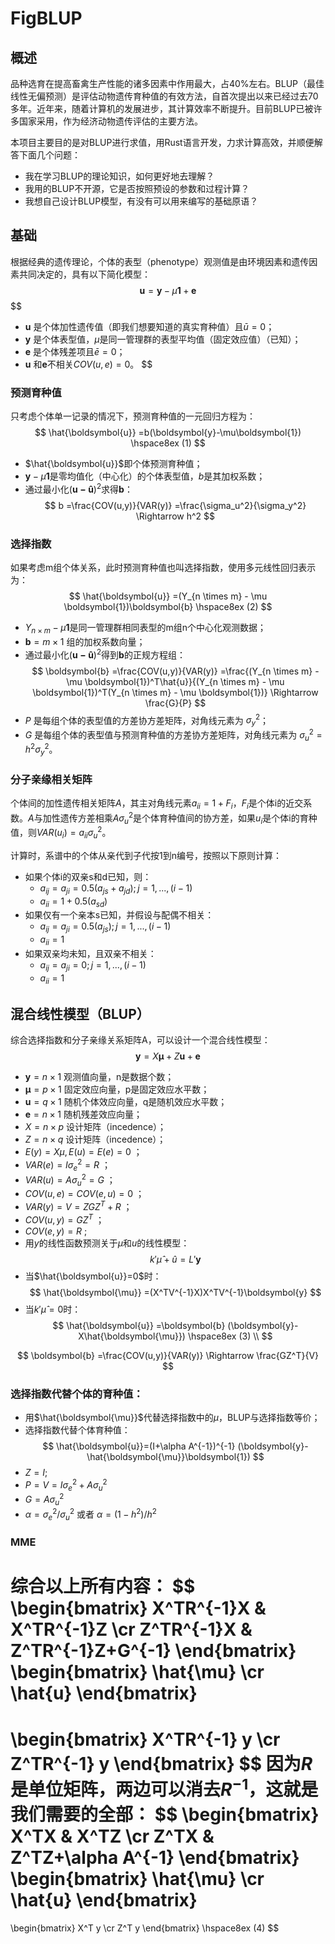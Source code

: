 # FigBLUP
## 概述
品种选育在提高畜禽生产性能的诸多因素中作用最大，占40%左右。BLUP（最佳线性无偏预测）是评估动物遗传育种值的有效方法，自首次提出以来已经过去70多年。近年来，随着计算机的发展进步，其计算效率不断提升。目前BLUP已被许多国家采用，作为经济动物遗传评估的主要方法。

本项目主要目的是对BLUP进行求值，用Rust语言开发，力求计算高效，并顺便解答下面几个问题：
- 我在学习BLUP的理论知识，如何更好地去理解？
- 我用的BLUP不开源，它是否按照预设的参数和过程计算？
- 我想自己设计BLUP模型，有没有可以用来编写的基础原语？

## 基础
根据经典的遗传理论，个体的表型（phenotype）观测值是由环境因素和遗传因素共同决定的，具有以下简化模型：
$$\boldsymbol{u}=\boldsymbol{y} - \mu\boldsymbol{1} + \boldsymbol{e}$$
$$
- $\boldsymbol{u}$ 是个体加性遗传值（即我们想要知道的真实育种值）且$\bar{u}=0$；
- $\boldsymbol{y}$ 是个体表型值，$\mu$是同一管理群的表型平均值（固定效应值）（已知）；
- $\boldsymbol{e}$ 是个体残差项且$\bar{e}=0$；
- $\boldsymbol{u}$ 和$\boldsymbol{e}$不相关$COV(u,e)=0$。
$$

### 预测育种值
只考虑个体单一记录的情况下，预测育种值的一元回归方程为：
$$
\hat{\boldsymbol{u}}
=b(\boldsymbol{y}-\mu\boldsymbol{1})    \hspace8ex (1)
$$
- $\hat{\boldsymbol{u}}$即个体预测育种值；
- $\boldsymbol{y}-\mu\boldsymbol{1}$是零均值化（中心化）的个体表型值，$b$是其加权系数；
- 通过最小化$(\boldsymbol{u-\hat{u}})^2$求得$\boldsymbol{b}$：
$$
b
=\frac{COV(u,y)}{VAR(y)}  
=\frac{\sigma_u^2}{\sigma_y^2}
\Rightarrow h^2
$$

### 选择指数
如果考虑m组个体关系，此时预测育种值也叫选择指数，使用多元线性回归表示为：
$$
\hat{\boldsymbol{u}} 
=(Y_{n \times m} - \mu \boldsymbol{1})\boldsymbol{b}    \hspace8ex (2)
$$
- $Y_{n \times m} - \mu \boldsymbol{1}$是同一管理群相同表型的m组n个中心化观测数据；
- $\boldsymbol{b}=m \times 1$ 组的加权系数向量；
- 通过最小化$(\boldsymbol{u-\hat{u}})^2$得到$\boldsymbol{b}$的正规方程组：
$$
\boldsymbol{b}
=\frac{COV(u,y)}{VAR(y)} 
=\frac{(Y_{n \times m} - \mu \boldsymbol{1})^T\hat{u}}{(Y_{n \times m} - \mu \boldsymbol{1})^T(Y_{n \times m} - \mu \boldsymbol{1})}
\Rightarrow  \frac{G}{P}
$$
- $P$ 是每组个体的表型值的方差协方差矩阵，对角线元素为 $\sigma_y^2$；
- $G$ 是每组个体的表型值与预测育种值的方差协方差矩阵，对角线元素为 $\sigma_u^2=h^2\sigma_y^2$。


### 分子亲缘相关矩阵
个体间的加性遗传相关矩阵$A$，其主对角线元素$a_{ii}=1+F_i$，$F_i$是个体i的近交系数。$A$与加性遗传方差相乘$A\sigma_u^2$是个体育种值间的协方差，如果$u_i$是个体i的育种值，则$VAR(u_i)=a_{ii}\sigma_u^2$。

计算时，系谱中的个体从亲代到子代按1到n编号，按照以下原则计算：
- 如果个体i的双亲s和d已知，则：
    - $a_{ij}=a_{ji}=0.5(a_{js}+a_{jd});j=1,...,(i-1)$
    - $a_{ii}=1+0.5(a_{sd})$
- 如果仅有一个亲本s已知，并假设与配偶不相关：
    - $a_{ij}=a_{ji}=0.5(a_{js});j=1,...,(i-1)$
    - $a_{ii}=1$
- 如果双亲均未知，且双亲不相关：
    - $a_{ij}=a_{ji}=0;j=1,...,(i-1)$
    - $a_{ii}=1$


## 混合线性模型（BLUP）
综合选择指数和分子亲缘关系矩阵A，可以设计一个混合线性模型：
$$
\boldsymbol{y}=X\boldsymbol{\mu}+Z\boldsymbol{u}+\boldsymbol{e}
$$
- $\boldsymbol{y}=n \times 1$ 观测值向量，n是数据个数；
- $\boldsymbol{\mu}=p \times 1$ 固定效应向量，p是固定效应水平数；
- $\boldsymbol{u}=q \times 1$ 随机个体效应向量，q是随机效应水平数；
- $\boldsymbol{e}=n \times 1$ 随机残差效应向量；
- $X=n \times p$ 设计矩阵（incedence）；
- $Z=n \times q$ 设计矩阵（incedence）；
- $E(y)=X\mu,E(u)=E(e)=0$ ；
- $VAR(e)=I\sigma_e^2=R$ ；
- $VAR(u)=A\sigma_u^2=G$ ；
- $COV(u,e)=COV(e,u)=0$ ；
- $VAR(y)=V=ZGZ^T+R$ ；
- $COV(u,y)=GZ^T$ ；
- $COV(e,y)=R$ ;
- 用$y$的线性函数预测关于$\mu$和$u$的线性模型：
$$
k'\hat{\mu}+\hat{u}
=L'\boldsymbol{y}
$$
- 当$\hat{\boldsymbol{u}}=0$时：
$$
\hat{\boldsymbol{\mu}}
=(X^TV^{-1}X)X^TV^{-1}\boldsymbol{y}
$$
- 当$k'\hat{\mu}=0$时：
$$
\hat{\boldsymbol{u}}
=\boldsymbol{b} (\boldsymbol{y}-X\hat{\boldsymbol{\mu}})     \hspace8ex (3)
\\
$$

$$
\boldsymbol{b}
=\frac{COV(u,y)}{VAR(y)}
\Rightarrow  \frac{GZ^T}{V}
$$

### 选择指数代替个体的育种值：
- 用$\hat{\boldsymbol{\mu}}$代替选择指数中的$\mu$，BLUP与选择指数等价；
- 选择指数代替个体育种值：
$$
\hat{\boldsymbol{u}}=(I+\alpha A^{-1})^{-1} (\boldsymbol{y}-\hat{\boldsymbol{\mu}}\boldsymbol{1})
$$
- $Z=I;$
- $P=V=I \sigma_e^2 + A \sigma_u^2$
- $G=A \sigma_u^2$
- $\alpha=\sigma_e^2 / \sigma_u^2$ 或者 $\alpha=(1-h^2) / h^2$

### MME
综合以上所有内容：
$$
\begin{bmatrix}
X^TR^{-1}X & X^TR^{-1}Z \cr
Z^TR^{-1}X & Z^TR^{-1}Z+G^{-1}
\end{bmatrix}
\begin{bmatrix}
\hat{\mu} \cr
\hat{u}
\end{bmatrix}
=
\begin{bmatrix}
X^TR^{-1} y \cr
Z^TR^{-1} y
\end{bmatrix}
$$
因为$R$是单位矩阵，两边可以消去$R^{-1}$，这就是我们需要的全部：
$$
\begin{bmatrix}
X^TX & X^TZ \cr
Z^TX & Z^TZ+\alpha A^{-1}
\end{bmatrix}
\begin{bmatrix}
\hat{\mu} \cr
\hat{u}
\end{bmatrix}
=
\begin{bmatrix}
X^T y \cr
Z^T y
\end{bmatrix}
\hspace8ex (4)
$$
